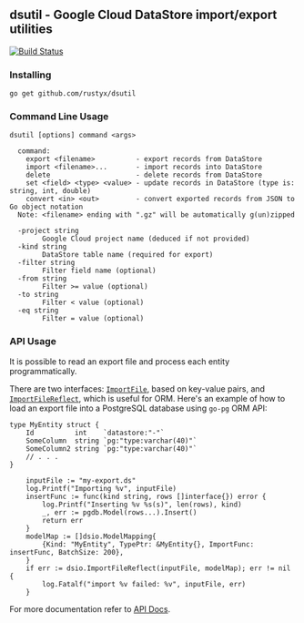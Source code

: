 ## dsutil - Google Cloud DataStore import/export utilities

[![Build Status](https://travis-ci.com/rustyx/dsutil.svg?branch=master)](https://travis-ci.com/rustyx/dsutil)

### Installing

```
go get github.com/rustyx/dsutil
```

### Command Line Usage

```
dsutil [options] command <args>

  command:
    export <filename>          - export records from DataStore
    import <filename>...       - import records into DataStore
    delete                     - delete records from DataStore
    set <field> <type> <value> - update records in DataStore (type is: string, int, double)
    convert <in> <out>         - convert exported records from JSON to Go object notation
  Note: <filename> ending with ".gz" will be automatically g(un)zipped

  -project string
    	Google Cloud project name (deduced if not provided)
  -kind string
    	DataStore table name (required for export)
  -filter string
    	Filter field name (optional)
  -from string
    	Filter >= value (optional)
  -to string
    	Filter < value (optional)
  -eq string
    	Filter = value (optional)
```

### API Usage

It is possible to read an export file and process each entity programmatically.

There are two interfaces: [`ImportFile`](https://pkg.go.dev/github.com/rustyx/dsutil/dsio#ImportFile), based on key-value pairs, and [`ImportFileReflect`](https://pkg.go.dev/github.com/rustyx/dsutil/dsio#ImportFileReflect), which is useful for ORM. Here's an example of how to load an export file into a PostgreSQL database using `go-pg` ORM API:

```
type MyEntity struct {
	Id          int    `datastore:"-"`
	SomeColumn  string `pg:"type:varchar(40)"`
	SomeColumn2 string `pg:"type:varchar(40)"`
	// . . .
}

	inputFile := "my-export.ds"
	log.Printf("Importing %v", inputFile)
	insertFunc := func(kind string, rows []interface{}) error {
		log.Printf("Inserting %v %s(s)", len(rows), kind)
		_, err := pgdb.Model(rows...).Insert()
		return err
	}
	modelMap := []dsio.ModelMapping{
		{Kind: "MyEntity", TypePtr: &MyEntity{}, ImportFunc: insertFunc, BatchSize: 200},
	}
	if err := dsio.ImportFileReflect(inputFile, modelMap); err != nil {
		log.Fatalf("import %v failed: %v", inputFile, err)
	}
```

For more documentation refer to [API Docs](https://pkg.go.dev/github.com/rustyx/dsutil/dsio).
